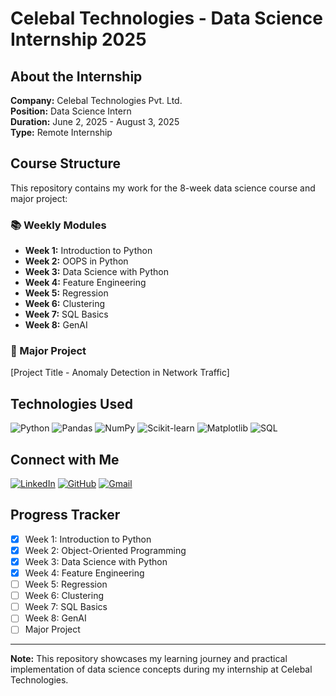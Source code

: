 # Celebal Technologies - Data Science Internship 2025

## About the Internship
**Company:** Celebal Technologies Pvt. Ltd.  
**Position:** Data Science Intern  
**Duration:** June 2, 2025 - August 3, 2025  
**Type:** Remote Internship  

## Course Structure
This repository contains my work for the 8-week data science course and major project:

### 📚 Weekly Modules
- **Week 1:** Introduction to Python
- **Week 2:** OOPS in Python  
- **Week 3:** Data Science with Python
- **Week 4:** Feature Engineering
- **Week 5:** Regression
- **Week 6:** Clustering
- **Week 7:** SQL Basics
- **Week 8:** GenAI

### 🚀 Major Project
[Project Title - Anomaly Detection in Network Traffic]

## Technologies Used
![Python](https://img.shields.io/badge/Python-3776AB?style=for-the-badge&logo=python&logoColor=white)
![Pandas](https://img.shields.io/badge/Pandas-150458?style=for-the-badge&logo=pandas&logoColor=white)
![NumPy](https://img.shields.io/badge/NumPy-013243?style=for-the-badge&logo=numpy&logoColor=white)
![Scikit-learn](https://img.shields.io/badge/Scikit--learn-F7931E?style=for-the-badge&logo=scikit-learn&logoColor=white)
![Matplotlib](https://img.shields.io/badge/Matplotlib-11557c?style=for-the-badge)
![SQL](https://img.shields.io/badge/SQL-336791?style=for-the-badge&logo=postgresql&logoColor=white)

## Connect with Me
[![LinkedIn](https://img.shields.io/badge/LinkedIn-0077B5?style=for-the-badge&logo=linkedin&logoColor=white)](www.linkedin.com/in/priyanshi-sinha-6360652a4)
[![GitHub](https://img.shields.io/badge/GitHub-100000?style=for-the-badge&logo=github&logoColor=white)](https://github.com/Priyanshi0803)
[![Gmail](https://img.shields.io/badge/Gmail-D14836?style=for-the-badge&logo=gmail&logoColor=white)](mailto:priyanshisinha1@gmail.com)

## Progress Tracker
- [x] Week 1: Introduction to Python
- [x] Week 2: Object-Oriented Programming
- [x] Week 3: Data Science with Python
- [x] Week 4: Feature Engineering
- [ ] Week 5: Regression
- [ ] Week 6: Clustering
- [ ] Week 7: SQL Basics
- [ ] Week 8: GenAI
- [ ] Major Project

---
**Note:** This repository showcases my learning journey and practical implementation of data science concepts during my internship at Celebal Technologies.
